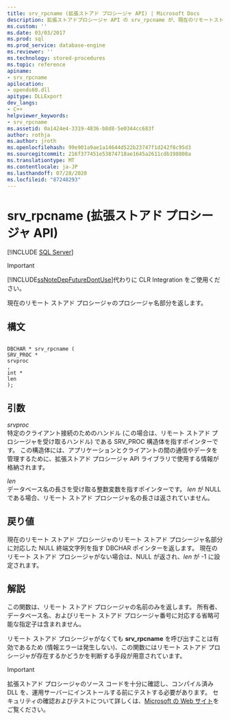 ```yaml
---
title: srv_rpcname (拡張ストアド プロシージャ API) | Microsoft Docs
description: 拡張ストアドプロシージャ API の srv_rpcname が、現在のリモートストアドプロシージャのプロシージャ名コンポーネントを返す方法について説明します。
ms.custom: ''
ms.date: 03/03/2017
ms.prod: sql
ms.prod_service: database-engine
ms.reviewer: ''
ms.technology: stored-procedures
ms.topic: reference
apiname:
- srv_rpcname
apilocation:
- opends60.dll
apitype: DLLExport
dev_langs:
- C++
helpviewer_keywords:
- srv_rpcname
ms.assetid: 0a1424e4-3319-4836-b8d8-5e0344cc683f
author: rothja
ms.author: jroth
ms.openlocfilehash: 99e901a9ae1a14644d522b23747f1d242f8c95d3
ms.sourcegitcommit: 216f377451e53874718ae1645a2611cdb198808a
ms.translationtype: MT
ms.contentlocale: ja-JP
ms.lasthandoff: 07/28/2020
ms.locfileid: "87248293"
---
```

# <a name="srv_rpcname-extended-stored-procedure-api"></a>srv_rpcname (拡張ストアド プロシージャ API)
 [!INCLUDE [SQL Server](../../includes/applies-to-version/sqlserver.md)]
    
> [!IMPORTANT]  
>  [!INCLUDE[ssNoteDepFutureDontUse](../../includes/ssnotedepfuturedontuse-md.md)]代わりに CLR Integration をご使用ください。  
  
 現在のリモート ストアド プロシージャのプロシージャ名部分を返します。  
  
## <a name="syntax"></a>構文  
  
```  
  
DBCHAR * srv_rpcname (  
SRV_PROC *  
srvproc  
,  
int *  
len   
);  
```  
  
## <a name="arguments"></a>引数  
 *srvproc*  
 特定のクライアント接続のためのハンドル (この場合は、リモート ストアド プロシージャを受け取るハンドル) である SRV_PROC 構造体を指すポインターです。 この構造体には、アプリケーションとクライアントの間の通信やデータを管理するために、拡張ストアド プロシージャ API ライブラリで使用する情報が格納されます。  
  
 *len*  
 データベース名の長さを受け取る整数変数を指すポインターです。 *len* が NULL である場合、リモート ストアド プロシージャ名の長さは返されていません。  
  
## <a name="returns"></a>戻り値  
 現在のリモート ストアド プロシージャのリモート ストアド プロシージャ名部分に対応した NULL 終端文字列を指す DBCHAR ポインターを返します。 現在のリモート ストアド プロシージャがない場合は、NULL が返され、*len* が -1 に設定されます。  
  
## <a name="remarks"></a>解説  
 この関数は、リモート ストアド プロシージャの名前のみを返します。 所有者、データベース名、およびリモート ストアド プロシージャ番号に対応する省略可能な指定子は含まれません。  
  
 リモート ストアド プロシージャがなくても **srv_rpcname** を呼び出すことは有効であるため (情報エラーは発生しない)、この関数にはリモート ストアド プロシージャが存在するかどうかを判断する手段が用意されています。  
  
> [!IMPORTANT]  
>  拡張ストアド プロシージャのソース コードを十分に確認し、コンパイル済み DLL を、運用サーバーにインストールする前にテストする必要があります。 セキュリティの確認およびテストについて詳しくは、[Microsoft の Web サイト](https://go.microsoft.com/fwlink/?LinkID=54761&amp;clcid=0x409https://msdn.microsoft.com/security/)をご覧ください。  
  
  

